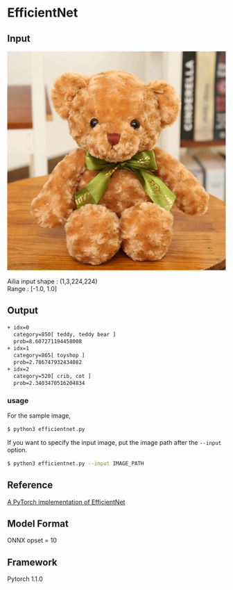 # EfficientNet

## Input

![Input](teddy_bear.jpg)

Ailia input shape : (1,3,224,224)  
Range : [-1.0, 1.0]

## Output

```
+ idx=0
  category=850[ teddy, teddy bear ]
  prob=8.607271194458008
+ idx=1
  category=865[ toyshop ]
  prob=2.786747932434082
+ idx=2
  category=520[ crib, cot ]
  prob=2.3403470516204834
```

### usage

For the sample image,
``` bash
$ python3 efficientnet.py
```

If you want to specify the input image, put the image path after the `--input` option.  
```bash
$ python3 efficientnet.py --input IMAGE_PATH
```

## Reference

[A PyTorch implementation of EfficientNet]( https://github.com/lukemelas/EfficientNet-PyTorch)

## Model Format

ONNX opset = 10

## Framework

Pytorch 1.1.0
